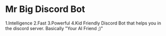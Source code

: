 # Mr Big Discord Bot
1.Intelligence
2.Fast
3.Powerful
4.Kid Friendly
Discord Bot that helps you in the discord server. Basically "Your AI Friend ;)"
